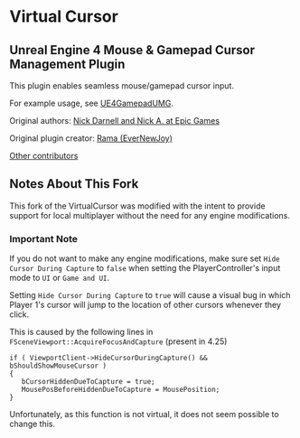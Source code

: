 # Virtual Cursor
## Unreal Engine 4 Mouse & Gamepad Cursor Management Plugin

This plugin enables seamless mouse/gamepad cursor input.

For example usage, see [UE4GamepadUMG](https://github.com/bphelan/UE4GamepadUMG).

Original authors: [Nick Darnell and Nick A. at Epic Games](https://forums.unrealengine.com/development-discussion/c-gameplay-programming/58427-example-virtual-analog-cursor-in-umg-slate-destiny-style)

Original plugin creator: [Rama (EverNewJoy)](https://forums.unrealengine.com/community/community-content-tools-and-tutorials/58523-gamepad-friendly-umg-~-control-cursor-with-gamepad-analog-stick-easily-click-buttons)

[Other contributors](https://github.com/bphelan/VirtualCursor/graphs/contributors)

## Notes About This Fork

This fork of the VirtualCursor was modified with the intent to provide support for
local multiplayer without the need for any engine modifications.

### Important Note
If you do not want to make any engine modifications, make sure set `Hide Cursor During Capture`
to `false` when setting the PlayerController's input mode to `UI` or `Game and UI`.

Setting `Hide Cursor During Capture` to `true` will cause a visual bug in which Player 1's cursor will
jump to the location of other cursors whenever they click.

This is caused by the following lines in `FSceneViewport::AcquireFocusAndCapture` (present in 4.25)

```
if ( ViewportClient->HideCursorDuringCapture() && bShouldShowMouseCursor )
{
   bCursorHiddenDueToCapture = true;
   MousePosBeforeHiddenDueToCapture = MousePosition;
}
```

Unfortunately, as this function is not virtual, it does not seem possible to change this.
